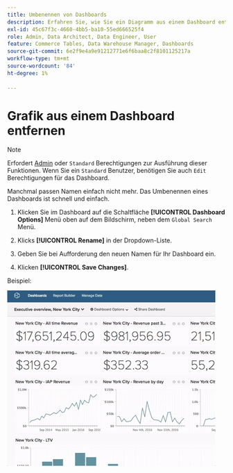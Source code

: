 ```yaml
---
title: Umbenennen von Dashboards
description: Erfahren Sie, wie Sie ein Diagramm aus einem Dashboard entfernen.
exl-id: 45c67f3c-4660-4bb5-ba10-55ed666525f4
role: Admin, Data Architect, Data Engineer, User
feature: Commerce Tables, Data Warehouse Manager, Dashboards
source-git-commit: 6e2f9e4a9e91212771e6f6baa8c2f8101125217a
workflow-type: tm+mt
source-wordcount: '84'
ht-degree: 1%

---
```


# Grafik aus einem Dashboard entfernen

>[!NOTE]
>
>Erfordert [Admin](../../administrator/user-management/user-management.md) oder `Standard` Berechtigungen zur Ausführung dieser Funktionen. Wenn Sie ein `Standard` Benutzer, benötigen Sie auch `Edit` Berechtigungen für das Dashboard.

Manchmal passen Namen einfach nicht mehr. Das Umbenennen eines Dashboards ist schnell und einfach.

1. Klicken Sie im Dashboard auf die Schaltfläche **[!UICONTROL Dashboard Options]** Menü oben auf dem Bildschirm, neben dem `Global Search` Menü.

1. Klicks **[!UICONTROL Rename]** in der Dropdown-Liste.

1. Geben Sie bei Aufforderung den neuen Namen für Ihr Dashboard ein.

1. Klicken **[!UICONTROL Save Changes]**.

Beispiel:

![Dashboard umbenennen](../../assets/renaming-dboard.gif)

